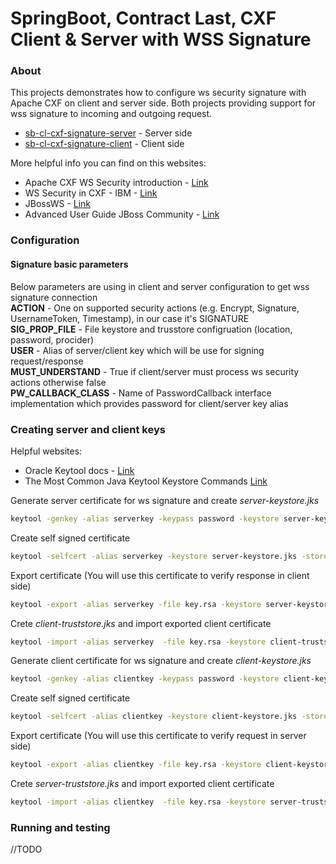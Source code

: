 # SpringBoot, Contract Last, CXF Client & Server with WSS Signature

### About

This projects demonstrates how to configure ws security signature with Apache CXF on client and server side. Both projects providing support
for wss signature to incoming and outgoing request.

* [sb-cl-cxf-signature-server](https://github.com/dalgim/sb-cl-cxf-signature/tree/master/sb-cl-cxf-wss-signature-server) - Server side
* [sb-cl-cxf-signature-client](https://github.com/dalgim/sb-cl-cxf-signature/tree/master/sb-cl-cxf-wss-signature-client) - Client side

More helpful info you can find on this websites:
* Apache CXF WS Security introduction - [Link](http://cxf.apache.org/docs/ws-security.html)
* WS Security in CXF - IBM - [Link](https://www.ibm.com/developerworks/library/j-jws13/)
* JBossWS - [Link](https://developer.jboss.org/wiki/Jbossws-stackcxfUserGuide#jive_content_id_WSSecurity)
* Advanced User Guide JBoss Community - [Link](https://docs.jboss.org/author/display/JBWS/Advanced+User+Guide)


### Configuration
#### Signature basic parameters
Below parameters are using in client and server configuration to get wss signature connection
<br/><b>ACTION</b> - One on supported security actions (e.g. Encrypt, Signature, UsernameToken, Timestamp), in our case it's SIGNATURE 
<br/><b>SIG_PROP_FILE</b> - File keystore and trusstore configruation (location, password, procider)
<br/><b>USER</b> - Alias of server/client key which will be use for signing request/response
<br/><b>MUST_UNDERSTAND</b> - True if client/server must process ws security actions otherwise false
<br/><b>PW_CALLBACK_CLASS</b> - Name of PasswordCallback interface implementation which provides password for client/server key alias 

### Creating server and client keys

Helpful websites:
* Oracle Keytool docs - [Link](http://docs.oracle.com/javase/6/docs/technotes/tools/solaris/keytool.html)
* The Most Common Java Keytool Keystore Commands
[Link](https://www.sslshopper.com/article-most-common-java-keytool-keystore-commands.html) 

Generate server certificate for ws signature and create _server-keystore.jks_
```sh
keytool -genkey -alias serverkey -keypass password -keystore server-keystore.jks -storepass password
```
Create self signed certificate
```sh
keytool -selfcert -alias serverkey -keystore server-keystore.jks -storepass password -keypass password
```
Export certificate (You will use this certificate to verify response in client side)
```sh
keytool -export -alias serverkey -file key.rsa -keystore server-keystore.jks -storepass password
```
Crete _client-truststore.jks_ and import exported client certificate
```sh
keytool -import -alias serverkey  -file key.rsa -keystore client-truststore.jks -storepass password
```
Generate client certificate for ws signature and create _client-keystore.jks_
```sh
keytool -genkey -alias clientkey -keypass password -keystore client-keystore.jks -storepass password
```
Create self signed certificate
```sh
keytool -selfcert -alias clientkey -keystore client-keystore.jks -storepass password -keypass password
```
Export certificate (You will use this certificate to verify request in server side)
```sh
keytool -export -alias clientkey -file key.rsa -keystore client-keystore.jks -storepass password
```
Crete _server-truststore.jks_ and import exported client certificate
```sh
keytool -import -alias clientkey  -file key.rsa -keystore server-truststore.jks -storepass password
```

### Running and testing

//TODO